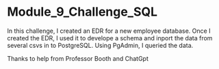 # Module_9_Challenge_SQL

In this challenge, I created an EDR for a new employee database. Once I created the EDR, I used it to develope a schema and inport the data from several csvs in to PostgreSQL. Using PgAdmin, I queried the data. 

Thanks to help from Professor Booth and ChatGpt